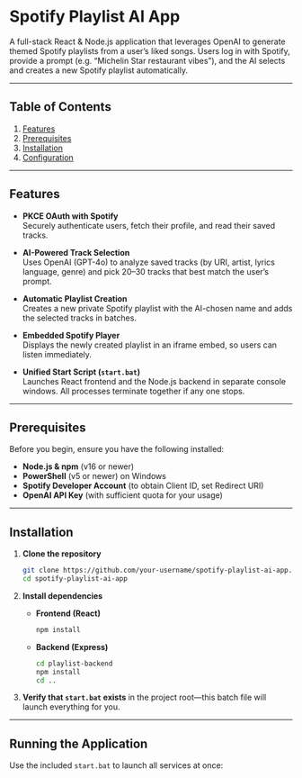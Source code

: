 # Spotify Playlist AI App

A full-stack React & Node.js application that leverages OpenAI to generate themed Spotify playlists from a user’s liked songs. Users log in with Spotify, provide a prompt (e.g. “Michelin Star restaurant vibes”), and the AI selects and creates a new Spotify playlist automatically.

---

## Table of Contents

1. [Features](#features)  
2. [Prerequisites](#prerequisites)  
3. [Installation](#installation)  
4. [Configuration](#configuration)  

---

## Features

- **PKCE OAuth with Spotify**  
  Securely authenticate users, fetch their profile, and read their saved tracks.

- **AI-Powered Track Selection**  
  Uses OpenAI (GPT-4o) to analyze saved tracks (by URI, artist, lyrics language, genre) and pick 20–30 tracks that best match the user’s prompt.

- **Automatic Playlist Creation**  
  Creates a new private Spotify playlist with the AI-chosen name and adds the selected tracks in batches.

- **Embedded Spotify Player**  
  Displays the newly created playlist in an iframe embed, so users can listen immediately.

- **Unified Start Script (`start.bat`)**  
  Launches React frontend and the Node.js backend in separate console windows. All processes terminate together if any one stops.

---

## Prerequisites

Before you begin, ensure you have the following installed:

- **Node.js & npm** (v16 or newer)  
- **PowerShell** (v5 or newer) on Windows  
- **Spotify Developer Account** (to obtain Client ID, set Redirect URI)  
- **OpenAI API Key** (with sufficient quota for your usage)

---

## Installation

1. **Clone the repository**  
   ```bash
   git clone https://github.com/your-username/spotify-playlist-ai-app.git
   cd spotify-playlist-ai-app
   ```

2. **Install dependencies**  
   - **Frontend (React)**  
     ```bash
     npm install
     ```
   - **Backend (Express)**  
     ```bash
     cd playlist-backend
     npm install
     cd ..
     ```

3. **Verify that `start.bat` exists** in the project root—this batch file will launch everything for you.

---

## Running the Application

Use the included `start.bat` to launch all services at once:
